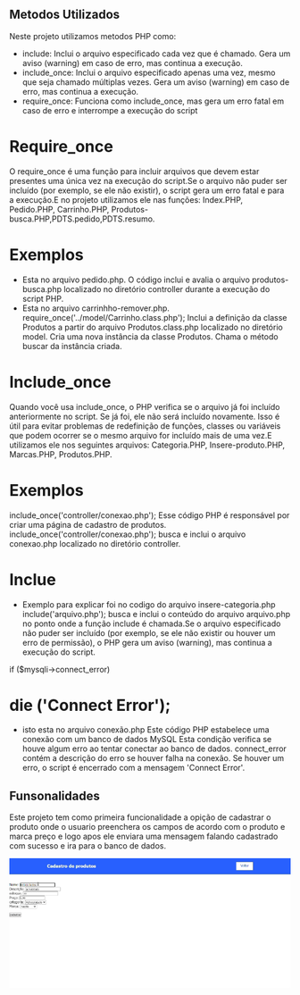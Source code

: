 ## Metodos Utilizados

Neste projeto utilizamos metodos PHP como:
* include:
Inclui o arquivo especificado cada vez que é chamado.
Gera um aviso (warning) em caso de erro, mas continua a execução.
* include_once:
Inclui o arquivo especificado apenas uma vez, mesmo que seja chamado múltiplas vezes.
Gera um aviso (warning) em caso de erro, mas continua a execução.
* require_once:
Funciona como include_once, mas gera um erro fatal em caso de erro e interrompe a execução do script
# Require_once
O require_once é uma função para incluir arquivos que devem estar presentes uma única vez na execução do script.Se o arquivo não puder ser incluído (por exemplo, se ele não existir), o script gera um erro fatal e para a execução.E no projeto utilizamos ele nas funções: Index.PHP, Pedido.PHP, Carrinho.PHP, Produtos-busca.PHP,PDTS.pedido,PDTS.resumo.
 # Exemplos
 * Esta no arquivo pedido.php.
 O código <?php require_once('controller/produtos-busca.php'); ?> 
 inclui e avalia o arquivo produtos-busca.php localizado no diretório controller durante a execução do script PHP. 
 * Esta no arquivo carrinhho-remover.php.
require_once('../model/Carrinho.class.php');
Inclui a definição da classe Produtos a partir do arquivo Produtos.class.php localizado no diretório model.
Cria uma nova instância da classe Produtos.
Chama o método buscar da instância criada.

# Include_once
Quando você usa include_once, o PHP verifica se o arquivo já foi incluído anteriormente no script. Se já foi, ele não será incluído novamente. Isso é útil para evitar problemas de redefinição de funções, classes ou variáveis que podem ocorrer se o mesmo arquivo for incluído mais de uma vez.E utilizamos ele nos seguintes arquivos: Categoria.PHP, Insere-produto.PHP, Marcas.PHP, Produtos.PHP.
# Exemplos
include_once('controller/conexao.php');
Esse código PHP é responsável por criar uma página de cadastro de produtos.
include_once('controller/conexao.php'); busca e inclui o arquivo conexao.php localizado no diretório controller.

# Inclue
* Exemplo para explicar foi no  codigo do arquivo insere-categoria.php
include('arquivo.php'); busca e inclui o conteúdo do arquivo arquivo.php no ponto onde a função include é chamada.Se o arquivo especificado não puder ser incluído (por exemplo, se ele não existir ou houver um erro de permissão), o PHP gera um aviso (warning), mas continua a execução do script.

if ($mysqli->connect_error)
# die ('Connect Error');
* isto esta no arquivo conexão.php
Este código PHP estabelece uma conexão com um banco de dados MySQL
Esta condição verifica se houve algum erro ao tentar conectar ao banco de dados.
connect_error contém a descrição do erro se houver falha na conexão.
Se houver um erro, o script é encerrado com a mensagem 'Connect Error'.

## Funsonalidades
Este projeto tem como primeira funcionalidade a opição de cadastrar o produto onde o usuario preenchera os campos de acordo com o produto e marca preço e logo apos ele enviara uma mensagem falando cadastrado com sucesso e ira para o banco de dados.

![gif](img/gif.gif)
